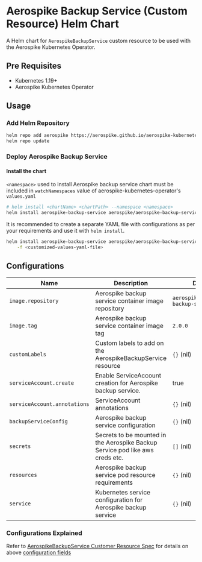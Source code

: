 # Aerospike Backup Service (Custom Resource) Helm Chart

A Helm chart for `AerospikeBackupService` custom resource to be used with the Aerospike Kubernetes Operator.

## Pre Requisites

- Kubernetes 1.19+
- Aerospike Kubernetes Operator

## Usage

### Add Helm Repository

```sh
helm repo add aerospike https://aerospike.github.io/aerospike-kubernetes-enterprise
helm repo update
```

### Deploy Aerospike Backup Service

#### Install the chart

`<namespace>` used to install Aerospike backup service chart must be included in `watchNamespaces` value of
aerospike-kubernetes-operator's `values.yaml`

```sh
# helm install <chartName> <chartPath> --namespace <namespace>
helm install aerospike-backup-service aerospike/aerospike-backup-service
```

It is recommended to create a separate YAML file with configurations as per your requirements and use it
with `helm install`.

```sh
helm install aerospike-backup-service aerospike/aerospike-backup-service \
    -f <customized-values-yaml-file>
```

## Configurations

| Name                         | Description                                                                   | Default                              |
|------------------------------|-------------------------------------------------------------------------------|--------------------------------------|
| `image.repository`           | Aerospike backup service container image repository                           | `aerospike/aerospike-backup-service` |
| `image.tag`                  | Aerospike backup service container image tag                                  | `2.0.0`                              |
| `customLabels`               | Custom labels to add on the AerospikeBackupService resource                   | `{}` (nil)                           |
| `serviceAccount.create`      | Enable ServiceAccount creation for Aerospike backup service.                  | true                                 |
| `serviceAccount.annotations` | ServiceAccount annotations                                                    | `{}` (nil)                           |
| `backupServiceConfig`        | Aerospike backup service configuration                                        | `{}` (nil)                           |
| `secrets`                    | Secrets to be mounted in the Aerospike Backup Service pod like aws creds etc. | `[]` (nil)                           |
| `resources`                  | Aerospike backup service pod resource requirements                            | `{}` (nil)                           |
| `service`                    | Kubernetes service configuration for Aerospike backup service                 | `{}` (nil)                           |


### Configurations Explained

[//]: # (TODO: Update below link when the documentation is available.)
Refer
to [AerospikeBackupService Customer Resource Spec](https://docs.aerospike.com/cloud/kubernetes/operator/cluster-configuration-settings#spec)
for details on above [configuration fields](#Configurations)
